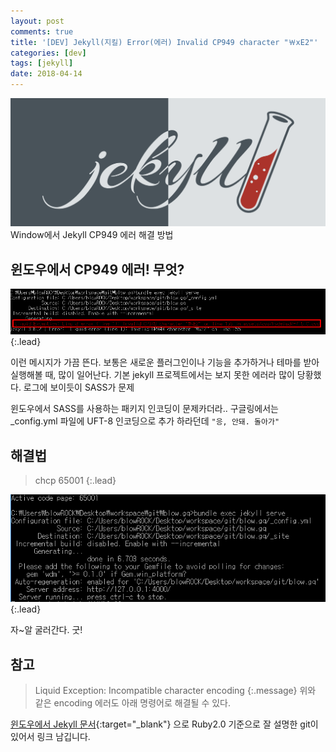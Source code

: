 ```yaml
---
layout: post
comments: true
title: '[DEV] Jekyll(지킬) Error(에러) Invalid CP949 character "￦xE2"'
categories: [dev]
tags: [jekyll]
date: 2018-04-14
---
```

![headerimg](/assets/img/subcate/jekyll-head.png)
Window에서 Jekyll CP949 에러 해결 방법


## 윈도우에서 CP949 에러! 무엇?

![image](/assets/img/post/jekyll-error/1.png){:.lead}

이런 메시지가 가끔 뜬다. 보통은 새로운 플러그인이나 기능을 추가하거나 테마를 받아 실행해볼 때, 많이 일어난다. 기본 jekyll 프로젝트에서는 보지 못한 에러라 많이 당황했다. 로그에 보이듯이 SASS가 문제

윈도우에서 SASS를 사용하는 패키지 인코딩이 문제카더라.. 
구글링에서는 _config.yml 파일에 UFT-8 인코딩으로 추가 하라던데 `"응, 안돼. 돌아가"`

## 해결법

>chcp 65001
{:.lead}

![image](/assets/img/post/jekyll-error/2.png){:.lead}

자~알 굴러간다. 굿!


## 참고

>Liquid Exception: Incompatible character encoding
{:.message}
위와 같은 encoding 에러도 아래 명령어로 해결될 수 있다.

[윈도우에서 Jekyll 문서](https://github.com/juthilo/run-jekyll-on-windows){:target="_blank"} 으로 Ruby2.0 기준으로 잘 설명한 git이 있어서 링크 남깁니다.
